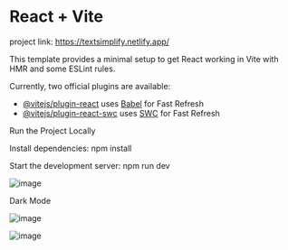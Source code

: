 # React + Vite
project link:  https://textsimplify.netlify.app/

This template provides a minimal setup to get React working in Vite with HMR and some ESLint rules.

Currently, two official plugins are available:

- [@vitejs/plugin-react](https://github.com/vitejs/vite-plugin-react/blob/main/packages/plugin-react/README.md) uses [Babel](https://babeljs.io/) for Fast Refresh
- [@vitejs/plugin-react-swc](https://github.com/vitejs/vite-plugin-react-swc) uses [SWC](https://swc.rs/) for Fast Refresh


Run the Project Locally

Install dependencies:
npm install

Start the development server:
npm run dev


![image](https://github.com/user-attachments/assets/a363c2c7-2922-486a-9798-07c96de30298)

Dark Mode 

![image](https://github.com/user-attachments/assets/3286d657-ef2a-4a9c-ac0d-480b4290f17a)

![image](https://github.com/user-attachments/assets/32f2c222-dbbb-4ff3-a4aa-610c79c1bb53)





